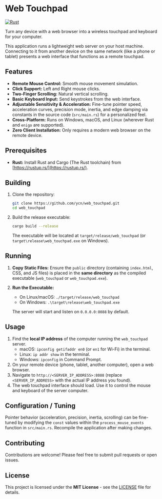 # Web Touchpad

[![Rust](https://github.com/ycn/web_touchpad/actions/workflows/pub.yml/badge.svg)](https://github.com/ycn/web_touchpad/actions/workflows/pub.yml)

Turn any device with a web browser into a wireless touchpad and keyboard for your computer.

This application runs a lightweight web server on your host machine. Connecting to it from another device on the same network (like a phone or tablet) presents a web interface that functions as a remote touchpad.

## Features

*   **Remote Mouse Control:** Smooth mouse movement simulation.
*   **Click Support:** Left and Right mouse clicks.
*   **Two-Finger Scrolling:** Natural vertical scrolling.
*   **Basic Keyboard Input:** Send keystrokes from the web interface.
*   **Adjustable Sensitivity & Acceleration:** Fine-tune pointer speed, acceleration curves, precision mode, inertia, and edge damping via constants in the source code (`src/main.rs`) for a personalized feel.
*   **Cross-Platform:** Runs on Windows, macOS, and Linux (wherever Rust and `enigo` are supported).
*   **Zero Client Installation:** Only requires a modern web browser on the remote device.

## Prerequisites

*   **Rust:** Install Rust and Cargo (The Rust toolchain) from [https://rustup.rs/](https://rustup.rs/).

## Building

1.  Clone the repository:
    ```bash
    git clone https://github.com/ycn/web_touchpad.git
    cd web_touchpad
    ```
2.  Build the release executable:
    ```bash
    cargo build --release
    ```
    The executable will be located at `target/release/web_touchpad` (or `target\release\web_touchpad.exe` on Windows).

## Running

1.  **Copy Static Files:** Ensure the `public` directory (containing `index.html`, CSS, and JS files) is placed in the **same directory** as the compiled executable (`web_touchpad` or `web_touchpad.exe`).
2.  **Run the Executable:**
    *   On Linux/macOS: `./target/release/web_touchpad`
    *   On Windows: `.\target\release\web_touchpad.exe`

    The server will start and listen on `0.0.0.0:8088` by default.

## Usage

1.  Find the **local IP address** of the computer running the `web_touchpad` server.
    *   macOS: `ipconfig getifaddr en0` (or `en1` for Wi-Fi) in the terminal.
    *   Linux: `ip addr show` in the terminal.
    *   Windows: `ipconfig` in Command Prompt.
2.  On your remote device (phone, tablet, another computer), open a web browser.
3.  Navigate to `http://<SERVER_IP_ADDRESS>:8088` (replace `<SERVER_IP_ADDRESS>` with the actual IP address you found).
4.  The web touchpad interface should load. Use it to control the mouse and keyboard of the server computer.

## Configuration / Tuning

Pointer behavior (acceleration, precision, inertia, scrolling) can be fine-tuned by modifying the `const` values within the `process_mouse_events` function in `src/main.rs`. Recompile the application after making changes.

## Contributing

Contributions are welcome! Please feel free to submit pull requests or open issues.

## License

This project is licensed under the **MIT License** - see the [LICENSE](LICENSE) file for details.
